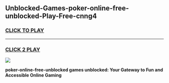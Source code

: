 
## Unblocked-Games-poker-online-free-unblocked-Play-Free-cnng4
<h3>
<a href="https://premium76.site?title=poker-online-free-unblocked&ref=21A">CLICK TO PLAY</a></h3>
<hr>

<h3>
<a href="https://premium76.site?title=poker-online-free-unblocked&ref=21A">CLICK 2 PLAY</a>
  
</h3>

<a href="https://premium76.site?title=poker-online-free-unblocked&ref=21A"><img src="https://clearcache.store/games.png"></a>


**poker-online-free-unblocked games unblocked: Your Gateway to Fun and Accessible Online Gaming**
